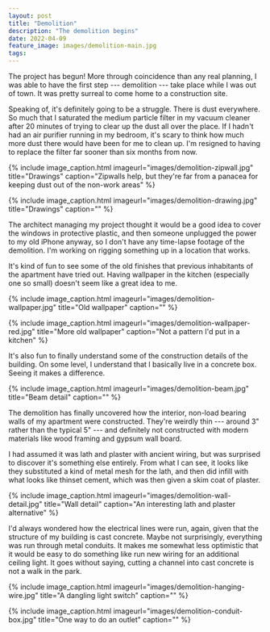 ```yaml
---
layout: post
title: "Demolition"
description: "The demolition begins"
date: 2022-04-09
feature_image: images/demolition-main.jpg
tags: 
---
```


The project has begun! More through coincidence than any real planning, I was able to have the first step --- demolition --- take place while I was out of town. It was pretty surreal to come home to a construction site.

<!--more-->

Speaking of, it's definitely going to be a struggle. There is dust everywhere. So much that I saturated the medium particle filter in my vacuum cleaner after 20 minutes of trying to clear up the dust all over the place. If I hadn't had an air purifier running in my bedroom, it's scary to think how much more dust there would have been for me to clean up. I'm resigned to having to replace the filter far sooner than six months from now.

{% include image_caption.html imageurl="images/demolition-zipwall.jpg" title="Drawings" caption="Zipwalls help, but they're far from a panacea for keeping dust out of the non-work areas" %}

{% include image_caption.html imageurl="images/demolition-drawing.jpg" title="Drawings" caption="" %}

The architect managing my project thought it would be a good idea to cover the windows in protective plastic, and then someone unplugged the power to my old iPhone anyway, so I don't have any time-lapse footage of the demolition. I'm working on rigging something up in a location that works.

It's kind of fun to see some of the old finishes that previous inhabitants of the apartment have tried out. Having wallpaper in the kitchen (especially one so small) doesn't seem like a great idea to me.

{% include image_caption.html imageurl="images/demolition-wallpaper.jpg" title="Old wallpaper" caption="" %}

{% include image_caption.html imageurl="images/demolition-wallpaper-red.jpg" title="More old wallpaper" caption="Not a pattern I'd put in a kitchen" %}

It's also fun to finally understand some of the construction details of the building. On some level, I understand that I basically live in a concrete box. Seeing it makes a difference.

{% include image_caption.html imageurl="images/demolition-beam.jpg" title="Beam detail" caption="" %}

The demolition has finally uncovered how the interior, non-load bearing walls of my apartment were constructed. They're weirdly thin --- around 3" rather than the typical 5" --- and definitely not constructed with modern materials like wood framing and gypsum wall board.

I had assumed it was lath and plaster with ancient wiring, but was surprised to discover it's something else entirely. From what I can see, it looks like they substituted a kind of metal mesh for the lath, and then did infill with what looks like thinset cement, which was then given a skim coat of plaster.

{% include image_caption.html imageurl="images/demolition-wall-detail.jpg" title="Wall detail" caption="An interesting lath and plaster alternative" %}

I'd always wondered how the electrical lines were run, again, given that the structure of my building is cast concrete. Maybe not surprisingly, everything was run through metal conduits. It makes me somewhat less optimistic that it would be easy to do something like run new wiring for an additional ceiling light. It goes without saying, cutting a channel into cast concrete is not a walk in the park.

{% include image_caption.html imageurl="images/demolition-hanging-wire.jpg" title="A dangling light switch" caption="" %}

{% include image_caption.html imageurl="images/demolition-conduit-box.jpg" title="One way to do an outlet" caption="" %}
